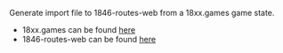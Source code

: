 Generate import file to 1846-routes-web from a 18xx.games game state.

* 18xx.games can be found [here](https://github.com/tobymao/18xx)
* 1846-routes-web can be found [here](https://github.com/Auzzy/1846-routes-web) 
